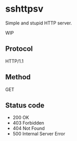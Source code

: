 # sshttpsv

Simple and stupid HTTP server.

WIP

## Protocol

HTTP/1.1

## Method

GET

## Status code

- 200 OK
- 403 Forbidden
- 404 Not Found
- 500 Internal Server Error

